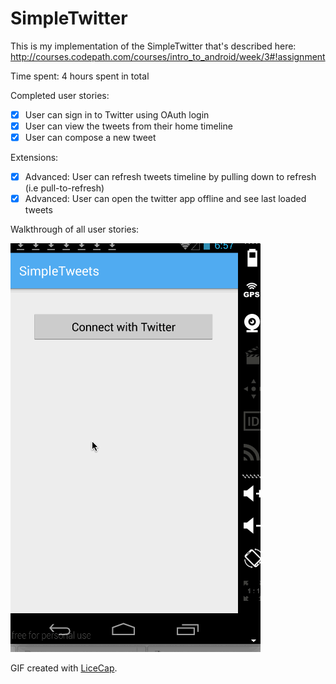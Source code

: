 # SimpleTwitter

This is my implementation of the SimpleTwitter that's described here: http://courses.codepath.com/courses/intro_to_android/week/3#!assignment

Time spent: 4 hours spent in total

Completed user stories:

  * [x] User can sign in to Twitter using OAuth login
  * [x] User can view the tweets from their home timeline
  * [x] User can compose a new tweet

Extensions:

 * [x] Advanced: User can refresh tweets timeline by pulling down to refresh (i.e pull-to-refresh)
 * [x] Advanced: User can open the twitter app offline and see last loaded tweets

Walkthrough of all user stories:

![Video Walkthrough](simple_twitter_walkthrough.gif)

GIF created with [LiceCap](http://www.cockos.com/licecap/).

